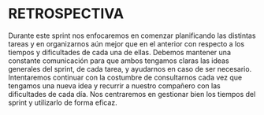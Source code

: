 # **RETROSPECTIVA**
Durante este sprint nos enfocaremos en comenzar planificando las distintas tareas y en organizarnos aún mejor que en el anterior con respecto a los tiempos y dificultades de cada una de ellas. Debemos mantener una constante comunicación para que ambos tengamos claras las ideas generales del sprint, de cada tarea, y ayudarnos en caso de ser necesario.
Intentaremos continuar con la costumbre de consultarnos cada vez que tengamos una nueva idea y recurrir a nuestro compañero con las dificultades de cada día. Nos centraremos en gestionar bien los tiempos del sprint y utilizarlo de forma eficaz.

